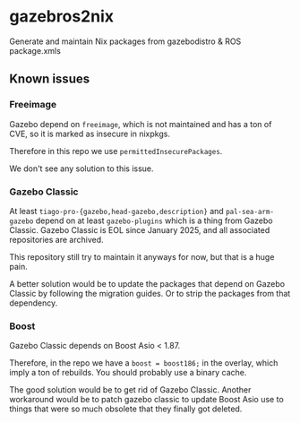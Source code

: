 # gazebros2nix

Generate and maintain Nix packages from gazebodistro & ROS package.xmls

## Known issues

### Freeimage

Gazebo depend on `freeimage`, which is not maintained and has a ton of CVE, so it is marked as insecure in nixpkgs.

Therefore in this repo we use `permittedInsecurePackages`.

We don't see any solution to this issue.

### Gazebo Classic

At least `tiago-pro-{gazebo,head-gazebo,description}` and `pal-sea-arm-gazebo` depend on at least `gazebo-plugins` which is a thing from Gazebo Classic. Gazebo Classic is EOL since January 2025, and all associated repositories are archived.

This repository still try to maintain it anyways for now, but that is a huge pain.

A better solution would be to update the packages that depend on Gazebo Classic by following the migration guides. Or to strip the packages from that dependency.

### Boost

Gazebo Classic depends on Boost Asio \< 1.87.

Therefore, in the repo we have a `boost = boost186;` in the overlay, which imply a ton of rebuilds. You should probably use a binary cache.

The good solution would be to get rid of Gazebo Classic. Another workaround would be to patch gazebo classic to update Boost Asio use to things that were so much obsolete that they finally got deleted.
